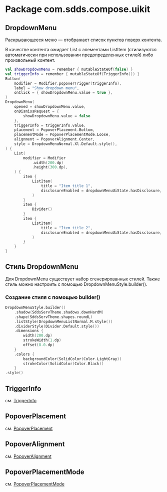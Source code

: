 # Package com.sdds.compose.uikit

## DropdownMenu

Раскрывающееся меню — отображает список пунктов поверх контента. 

В качестве контента ожидает List c элементами ListItem (стилизуются автоматически при использовании предопределенных стилей) либо произвольный контент.

```kotlin
val showDropdownMenu = remember { mutableStateOf(false) }
val triggerInfo = remember { mutableStateOf(TriggerInfo()) }
Button(
    modifier = Modifier.popoverTrigger(triggerInfo),
    label = "Show dropdown menu",
    onClick = { showDropdownMenu.value = true },
)
DropdownMenu(
    opened = showDropdownMenu.value,
    onDismissRequest = {
        showDropdownMenu.value = false
    },
    triggerInfo = triggerInfo.value,
    placement = PopoverPlacement.Bottom,
    placementMode = PopoverPlacementMode.Loose,
    alignment = PopoverAlignment.Center,
    style = DropdownMenuNormal.Xl.Default.style(),
) {
    List(
        modifier = Modifier
            .width(200.dp)
            .height(300.dp),
    ) {
        item {
            ListItem(
                title = "Item title 1",
                disclosureEnabled = dropdownMenuUiState.hasDisclosure,
            )
        }
        item {
            Divider()
        }
        item {
            ListItem(
                title = "Item title 2",
                disclosureEnabled = dropdownMenuUiState.hasDisclosure,
            )
        }
    }
}
```

## Стиль DropdownMenu

Для DropdownMenu существует набор сгенерированных стилей. Также стиль можно настроить с помощью DropdownMenuStyle.builder().

### Создание стиля с помощью builder()

```kotlin
DropdownMenuStyle.builder()
    .shadow(SddsServTheme.shadows.downHardM)
    .shape(SddsServTheme.shapes.roundL)
    .listStyle(DropdownMenuListNormal.M.style())
    .dividerStyle(Divider.Default.style())
    .dimensions {
        width(200.dp)
        strokeWidth(1.dp)
        offset(8.0.dp)
    }
    .colors {
        backgroundColor(SolidColor(Color.LightGray))
        strokeColor(SolidColor(Color.Black))
    }
.style()
```

## TriggerInfo

см. [TriggerInfo](PopoverUsage#triggerinfo)

## PopoverPlacement

см. [PopoverPlacement](PopoverUsage#popoverplacement)

## PopoverAlignment

см. [PopoverAlignment](PopoverUsage#popoveralignment)

## PopoverPlacementMode

см. [PopoverPlacementMode](PopoverUsage#popoverplacementmode)
